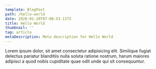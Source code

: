 ```yaml
---
template: BlogPost
path: /hello-world
date: 2020-02-20T07:08:53.137Z
title: Hello World
thumbnail: ''
tag: article
metaDescription: Meta description for Hello World
---
```


Lorem ipsum dolor, sit amet consectetur adipisicing elit. Similique fugiat delectus pariatur blanditiis nulla soluta ratione nostrum, harum maiores adipisci a quod nobis cupiditate quae odit unde qui sit consequuntur.
